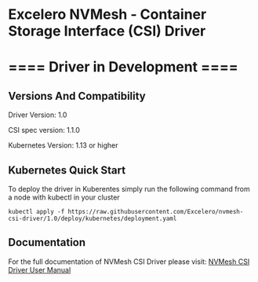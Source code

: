 
# Excelero NVMesh - Container Storage Interface (CSI) Driver

# ==== Driver in Development ====


## Versions And Compatibility
Driver Version:     1.0

CSI spec version:   1.1.0

Kubernetes Version: 1.13 or higher

## Kubernetes Quick Start
To deploy the driver in Kuberentes simply run the following command from a node with kubectl in your cluster
```
kubectl apply -f https://raw.githubusercontent.com/Excelero/nvmesh-csi-driver/1.0/deploy/kubernetes/deployment.yaml
```


## Documentation
For the full documentation of NVMesh CSI Driver please visit: [NVMesh CSI Driver User Manual](https://www.excelero.com/nvmesh-csi-driver-guide/1.0/en/topic/copyright-and-trademark-information)
